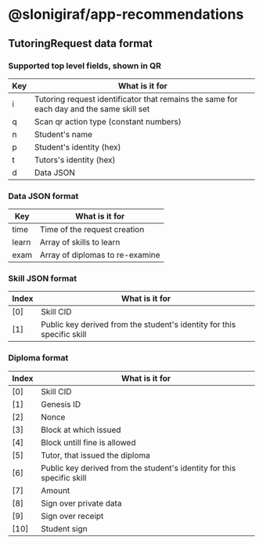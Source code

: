 # @slonigiraf/app-recommendations

## TutoringRequest data format
### Supported top level fields, shown in QR
| Key  | What is it for |
| - | - |
| i | Tutoring request identificator that remains the same for each day and the same skill set |
| q | Scan qr action type (constant numbers) |
| n | Student's name |
| p | Student's identity (hex) |
| t | Tutors's identity (hex) |
| d | Data JSON |
### Data JSON format
| Key  | What is it for |
| - | - |
| time | Time of the request creation |
| learn | Array of skills to learn |
| exam | Array of diplomas to re-examine |
### Skill JSON format
| Index  | What is it for |
| - | - |
| [0] | Skill CID |
| [1] | Public key derived from the student's identity for this specific skill |
###  Diploma format
| Index  | What is it for |
| - | - |
| [0] | Skill CID |
| [1] |  Genesis ID |
| [2] |  Nonce |
| [3] |  Block at which issued |
| [4] |  Block untill fine is allowed |
| [5] |  Tutor, that issued the diploma |
| [6] |  Public key derived from the student's identity for this specific skill |
| [7] |  Amount |
| [8] |  Sign over private data |
| [9] |  Sign over receipt |
| [10] |  Student sign |
